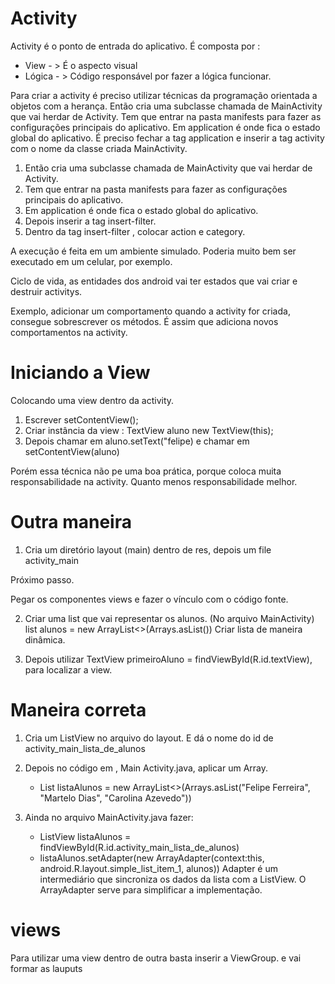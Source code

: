 # Activity

Activity é o ponto de entrada do aplicativo.  É composta por :

*   View - > É o aspecto visual
*   Lógica - > Código  responsável por fazer a lógica funcionar.

Para criar a activity é preciso utilizar técnicas da programação orientada a objetos com a herança. Então cria uma subclasse chamada de MainActivity que vai herdar de Activity.
Tem que entrar na pasta manifests para fazer as configurações principais do aplicativo. Em application é onde fica o estado global do aplicativo.
É preciso fechar a tag application e inserir a tag activity com o nome da classe criada MainActivity. 

1. Então cria uma subclasse chamada de MainActivity que vai herdar de Activity.
2. Tem que entrar na pasta manifests para fazer as configurações principais do aplicativo.
3. Em application é onde fica o estado global do aplicativo.
4. Depois inserir a tag insert-filter.
5. Dentro da tag insert-filter , colocar action e category.

A execução é feita em um ambiente simulado. Poderia muito bem ser executado em um celular, por exemplo.

Ciclo de vida, as entidades dos android vai ter estados que vai criar e destruir activitys.

Exemplo, adicionar um comportamento quando a activity for criada, consegue sobrescrever os métodos. É assim que adiciona novos comportamentos na activity.

# Iniciando a View

Colocando uma view dentro da activity.

1.  Escrever setContentView();
2.  Criar instância da view : TextView aluno new TextView(this);
3.  Depois chamar em aluno.setText("felipe) e chamar em setContentView(aluno)

Porém essa técnica não pe uma boa prática, porque coloca muita responsabilidade na activity. Quanto menos responsabilidade melhor.

# Outra maneira 

1. Cria um diretório layout (main) dentro de res, depois um file activity_main

Próximo passo.

Pegar os componentes views e fazer o vínculo com o código fonte.

2. Criar uma list que vai representar os alunos. (No arquivo MainActivity)
list<String> alunos = new ArrayList<>(Arrays.asList())
Criar lista de maneira dinâmica.

3. Depois utilizar TextView primeiroAluno = findViewById(R.id.textView), para localizar a view.

# Maneira correta 

1.  Cria um ListView no arquivo do layout. E dá o nome do id de activity_main_lista_de_alunos

2.  Depois no código em , Main Activity.java, aplicar um Array.

    *   List<String> listaAlunos = new ArrayList<>(Arrays.asList("Felipe Ferreira", "Martelo Dias", "Carolina Azevedo"))

3. Ainda no arquivo MainActivity.java fazer:

    *  ListView listaAlunos = findViewById(R.id.activity_main_lista_de_alunos)
    *  listaAlunos.setAdapter(new ArrayAdapter<String>(context:this, android.R.layout.simple_list_item_1, alunos))   Adapter é um intermediário que sincroniza os dados da lista com a ListView. O ArrayAdapter serve para simplificar a implementação. 


#   views

Para utilizar uma view dentro de outra basta inserir a ViewGroup. e vai formar as lauputs 